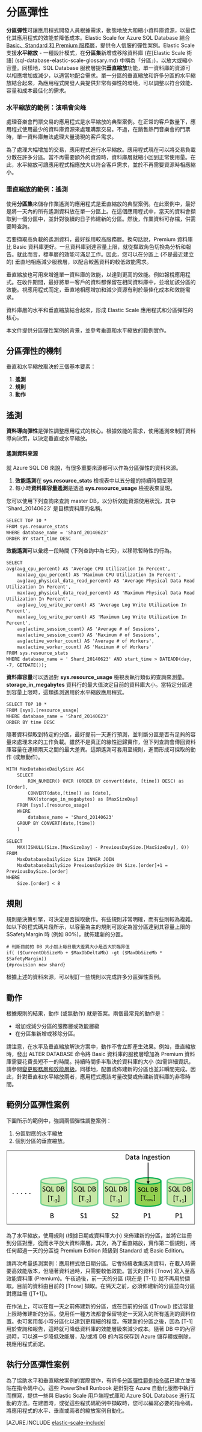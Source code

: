 ﻿<properties title="Data Dependent Routing" pageTitle="分區彈性" description="說明概念並提供分區彈性的範例，此功能可用來輕鬆擴充 Azure SQL 資料庫。" metaKeywords="sharding scaling, Azure SQL DB sharding, elastic scale, elasticity" services="sql-database" documentationCenter=""  manager="jhubbard" authors="sidneyh@microsoft.com"/>

<tags ms.service="sql-database" ms.workload="sql-database" ms.tgt_pltfrm="na" ms.devlang="na" ms.topic="article" ms.date="10/02/2014" ms.author="sidneyh" />

# 分區彈性 

**分區彈性**可讓應用程式開發人員根據需求，動態地放大和縮小資料庫資源，以最佳化其應用程式的效能並降低成本。Elastic Scale for Azure SQL Database 結合 [Basic、Standard 和 Premium 服務層](http://msdn.microsoft.com/zh-tw/library/azure/dn741340.aspx)，提供令人信服的彈性案例。Elastic Scale 支援**水平縮放** - 一種設計模式，在**分區集**新增或移除資料庫 (在[Elastic Scale 術語] (sql-database-elastic-scale-glossary.md) 中稱為「分區」)，以放大或縮小容量。同樣地，SQL Database 服務層提供**垂直縮放**功能，單一資料庫的資源可以相應增加或減少，以適當地配合需求。單一分區的垂直縮放和許多分區的水平縮放結合起來，為應用程式開發人員提供非常有彈性的環境，可以調整以符合效能、容量和成本最佳化的需求。

### 水平縮放的範例：演唱會尖峰

處理音樂會門票交易的應用程式是水平縮放的典型案例。在正常的客戶數量下，應用程式使用最少的資料庫資源來處理購票交易。不過，在銷售熱門音樂會的門票時，單一資料庫無法處理大量湧現的客戶需求。 

為了處理大幅增加的交易，應用程式進行水平縮放。應用程式現在可以將交易負載分散在許多分區。當不再需要額外的資源時，資料庫層就縮小回到正常使用量。在此，水平縮放可讓應用程式相應放大以符合客戶需求，並於不再需要資源時相應縮小。   

### 垂直縮放的範例：遙測

使用**分區集**來儲存作業遙測的應用程式是垂直縮放的典型案例。在此案例中，最好是將一天內的所有遙測資料放在單一分區上。在這個應用程式中，當天的資料會擷取到一個分區中，並針對後續的日子佈建新的分區。然後，作業資料可存檔，供需要時查詢。 

若要擷取高負載的遙測資料，最好採用較高服務層。換句話說，Premium 資料庫比 Basic 資料庫更好。一旦資料庫到達容量上限，就從擷取角色切換為分析和報告。就此而言，標準層的效能可滿足工作。因此，您可以在分區上 (不是最近建立的) 垂直地相應減少服務層，以配合較舊資料的較低效能需求。 

垂直縮放也可用來增進單一資料庫的效能，以達到更高的效能。例如報稅應用程式。在收件期間，最好將單一客戶的資料都保留在相同資料庫中，並增加該分區的效能。視應用程式而定，垂直地相應增加和減少資源有利於最佳化成本和效能需求。 

資料庫層的水平和垂直縮放結合起來，形成 Elastic Scale 應用程式和分區彈性的核心。 

本文件提供分區彈性案例的背景，並參考垂直和水平縮放的範例實作。 

## 分區彈性的機制 

垂直和水平縮放取決於三個基本要素： 

1. **遙測**
2. **規則**
3. **動作**   

## <a name="telemetry"> </a>遙測

**資料導向彈性**是彈性調整應用程式的核心。根據效能的需求，使用遙測來制訂資料導向決策，以決定垂直或水平縮放。  

#### 遙測資料來源
就 Azure SQL DB 來說，有很多重要來源都可以作為分區彈性的資料來源。 

1. **效能遙測**在 **sys.resource_stats** 檢視表中以五分鐘的持續時間呈現
2. 每小時**資料庫容量遙測**是透過 **sys.resource_usage** 檢視表來呈現。  

您可以使用下列查詢來查詢 master DB，以分析效能資源使用狀況，其中 'Shard_20140623' 是目標資料庫的名稱。 

    SELECT TOP 10 *  
    FROM sys.resource_stats  
    WHERE database_name = 'Shard_20140623'  
    ORDER BY start_time DESC 

**效能遙測**可以彙總一段時間 (下列查詢中為七天)，以移除暫時性的行為。 

    SELECT  
    avg(avg_cpu_percent) AS 'Average CPU Utilization In Percent', 
        max(avg_cpu_percent) AS 'Maximum CPU Utilization In Percent', 
        avg(avg_physical_data_read_percent) AS 'Average Physical Data Read Utilization In Percent', 
        max(avg_physical_data_read_percent) AS 'Maximum Physical Data Read Utilization In Percent', 
        avg(avg_log_write_percent) AS 'Average Log Write Utilization In Percent', 
        max(avg_log_write_percent) AS 'Maximum Log Write Utilization In Percent', 
        avg(active_session_count) AS 'Average # of Sessions', 
        max(active_session_count) AS 'Maximum # of Sessions', 
        avg(active_worker_count) AS 'Average # of Workers', 
        max(active_worker_count) AS 'Maximum # of Workers' 
    FROM sys.resource_stats  
    WHERE database_name = ' Shard_20140623' AND start_time > DATEADD(day, -7, GETDATE()); 

**資料庫容量**可以透過對 **sys.resource_usage** 檢視表執行類似的查詢來測量。**storage_in_megabytes** 資料行的最大值決定目前的資料庫大小。當特定分區達到容量上限時，這類遙測適用於水平縮放應用程式。 

    SELECT TOP 10 * 
    FROM [sys].[resource_usage] 
    WHERE database_name = 'Shard_20140623'  
    ORDER BY time DESC 

隨著資料擷取到特定的分區，最好提前一天進行預測，並判斷分區是否有足夠的容量來處理未來的工作負載。雖然不是真正的線性迴歸實作，但下列查詢會傳回資料庫容量在連續兩天之間的最大差異。這類遙測可套用至規則，進而形成可採取的動作 (或無動作)。 

    WITH MaxDatabaseDailySize AS( 
        SELECT 
            ROW_NUMBER() OVER (ORDER BY convert(date, [time]) DESC) as [Order], 
            CONVERT(date,[time]) as [date],  
            MAX(storage_in_megabytes) as [MaxSizeDay] 
        FROM [sys].[resource_usage] 
        WHERE  
            database_name = 'Shard_20140623' 
        GROUP BY CONVERT(date,[time]) 
        ) 
    
    SELECT 
        MAX(ISNULL(Size.[MaxSizeDay] - PreviousDaySize.[MaxSizeDay], 0)) 
    FROM  
        MaxDatabaseDailySize Size INNER JOIN 
        MaxDatabaseDailySize PreviousDaySize ON Size.[order]+1 = PreviousDaySize.[order] 
    WHERE 
        Size.[order] < 8 

## <a name="rule"></a>規則  

規則是決策引擎，可決定是否採取動作。有些規則非常明確，而有些則較為複雜。如以下的程式碼片段所示，以容量為主的規則可設定為當分區達到其容量上限的 $SafetyMargin 時 (例如 80%)，就佈建新的分區。

    # 判斷目前的 DB 大小加上每日最大差異大小是否大於臨界值 
    if( ($CurrentDbSizeMb + $MaxDbDeltaMb) -gt ($MaxDbSizeMb * $SafetyMargin))  
    {#provision new shard} 

根據上述的資料來源，可以制訂一些規則以完成許多分區彈性案例。 

## <a name="action"></a>動作  

根據規則的結果，動作 (或無動作) 就是答案。兩個最常見的動作是：

* 增加或減少分區的服務層或效能層級 
* 在分區集新增或移除分區。

請注意，在水平及垂直縮放解決方案中，動作不會立即產生效果。例如，垂直縮放時，發出 ALTER DATABASE 命令將 Basic 資料庫的服務層增加為 Premium 資料庫需要花費長短不一的時間。持續時間多半取決於資料庫的大小 (如需詳細資訊，請參閱[變更服務層和效能層級](http://msdn.microsoft.com/library/azure/dn369872.aspx)。同樣地，配置或佈建新的分區也並非瞬間完成。因此，針對垂直和水平縮放兩者，應用程式應該考量改變或佈建新資料庫的非零時間。  

## 範例分區彈性案例 

下圖所示的範例中，強調兩個彈性調整案例： 
1. 分區對應的水平縮放 
2. 個別分區的垂直縮放。  

![Operationl Data Ingestion][1]

為了水平縮放，使用規則 (根據日期或資料庫大小) 來佈建新的分區，並將它註冊到分區對應，從而水平放大資料庫層。其次，為了垂直縮放，實作第二個規則，將任何超過一天的分區從 Premium Edition 降級到 Standard 或 Basic Edition。 

請再次考量遙測案例：應用程式依日期分區。它會持續收集遙測資料，在載入時需要高效能版本，但隨著資料過時，只需要較低效能。當天的資料 [Tnow] 寫入至高效能資料庫 (Premium)。午夜過後，前一天的分區 (現在是 [T-1]) 就不再用於擷取。目前的資料由目前的 [Tnow] 擷取。在隔天之前，必須佈建新的分區並向分區對應註冊 ([T+1])。  

在作法上，可以在每一天之前佈建新的分區，或在目前的分區 ([Tnow]) 接近容量上限時佈建新的分區。使用任一種方法都會保留特定一天寫入的所有遙測的資料位置。也可套用每小時分區化以達到更精細的程度。佈建新的分區之後，因為 [T-1] 用於查詢和報告，這時就可降低資料庫的效能層級來減少成本。隨著 DB 中的內容過時，可以進一步降低效能層，及/或將 DB 的內容保存到 Azure 儲存體或刪除，視應用程式而定。 

## 執行分區彈性案例  

為了協助水平和垂直縮放案例的實際實作，有許多[分區彈性範例指令碼](http://go.microsoft.com/?linkid=9862617)已建立並張貼在指令碼中心。這些 PowerShell Runbook 是針對在 Azure 自動化服務中執行而撰寫，提供一些與 Elastic Scale 用戶端程式庫和 Azure SQL Database 進行互動的方法。在建置時，或從這些程式碼範例中擷取時，您可以編寫必要的指令碼，將應用程式的水平、垂直或兩者的縮放案例自動化。 


[AZURE.INCLUDE [elastic-scale-include](../includes/elastic-scale-include.md)]

<!--Image references-->
[1]: ./media/sql-database-elastic-scale-elasticity/data-ingestion.png

<!--anchors-->
[Telemetry]:#telemetry
[Rule]:#rule
[Action]:#action
